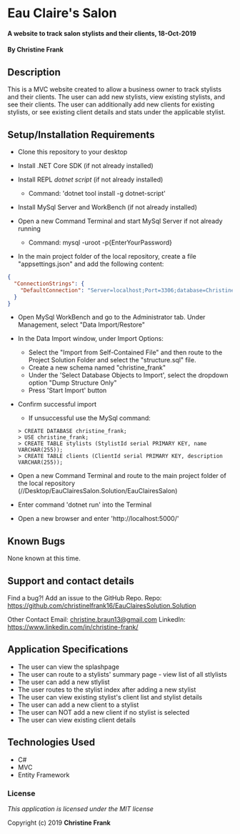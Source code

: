 # Eau Claire's Salon

#### A website to track salon stylists and their clients, 18-Oct-2019

#### By **Christine Frank**

## Description

This is a MVC website created to allow a business owner to track stylists and their clients. The user can add new stylists, view existing stylists, and see their clients. The user can additionally add new clients for existing stylists, or see existing client details and stats under the applicable stylist.

## Setup/Installation Requirements

* Clone this repository to your desktop
* Install .NET Core SDK (if not already installed)
* Install REPL *dotnet script* (if not already installed)
    * Command: 'dotnet tool install -g dotnet-script'
* Install MySql Server and WorkBench (if not already installed)
* Open a new Command Terminal and start MySql Server if not already running
    * Command: mysql -uroot -p{EnterYourPassword}

* In the main project folder of the local repository, create a file "appsettings.json" and add the following content:

```JSON
{
  "ConnectionStrings": {
    "DefaultConnection": "Server=localhost;Port=3306;database=Christine_Frank;uid=root;pwd=epicodus;"
  }
}
```
* Open MySql WorkBench and go to the Administrator tab. Under Management, select "Data Import/Restore"
* In the Data Import window, under Import Options:
  * Select the "Import from Self-Contained File" and then route to the Project Solution Folder and select the "structure.sql" file.
  * Create a new schema named "christine_frank"
  * Under the 'Select Database Objects to Import', select the dropdown option "Dump Structure Only"
  * Press 'Start Import' button
* Confirm successful import
  * If unsuccessful use the MySql command:
  ```
  > CREATE DATABASE christine_frank;
  > USE christine_frank;
  > CREATE TABLE stylists (StylistId serial PRIMARY KEY, name VARCHAR(255));
  > CREATE TABLE clients (ClientId serial PRIMARY KEY, description VARCHAR(255));
  ```

* Open a new Command Terminal and route to the main project folder of the local repository (//Desktop/EauClairesSalon.Solution/EauClairesSalon)
* Enter command 'dotnet run' into the Terminal
* Open a new browser and enter 'http://localhost:5000/'

## Known Bugs

None known at this time.

## Support and contact details

Find a bug?! Add an issue to the GitHub Repo.
Repo: https://github.com/christinelfrank16/EauClairesSolution.Solution

Other Contact
Email: christine.braun13@gmail.com
LinkedIn: https://www.linkedin.com/in/christine-frank/

## Application Specifications

* The user can view the splashpage
* The user can route to a stylists' summary page - view list of all stlylists
* The user can add a new stlylist
* The user routes to the stylist index after adding a new stylist
* The user can view existing stylist's client list and stylist details
* The user can add a new client to a stylist
* The user can NOT add a new client if no stylist is selected
* The user can view existing client details

## Technologies Used

* C#
* MVC
* Entity Framework

### License

*This application is licensed under the MIT license*

Copyright (c) 2019 **Christine Frank**
